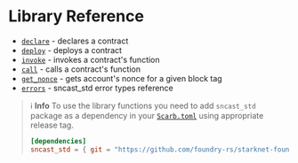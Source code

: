 # Library Reference

* [`declare`](sncast-library/declare.md) - declares a contract
* [`deploy`](sncast-library/deploy.md) - deploys a contract
* [`invoke`](sncast-library/invoke.md) - invokes a contract's function
* [`call`](sncast-library/call.md) - calls a contract's function
* [`get_nonce`](sncast-library/get_nonce.md) - gets account's nonce for a given block tag
* [`errors`](sncast-library/errors.md) - sncast_std error types reference

> ℹ️ **Info**
> To use the library functions you need to add `sncast_std` package as a dependency in
> your [`Scarb.toml`](https://docs.swmansion.com/scarb/docs/guides/dependencies.html#adding-a-dependency)
> using appropriate release tag.
>```toml
> [dependencies]
> sncast_std = { git = "https://github.com/foundry-rs/starknet-foundry.git", tag = "v0.12.0" }
> ```
